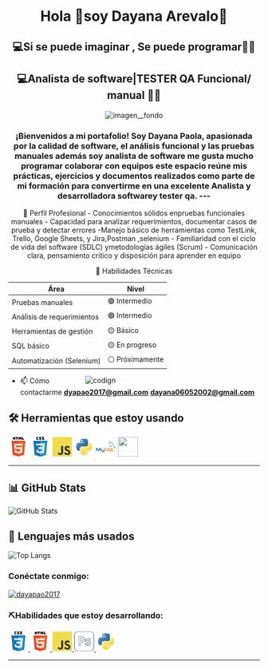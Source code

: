 <div id="header"align="center">
  <h1 align="center">Hola 👋soy Dayana Arevalo👩</h1>
  <h2 align="center">💻Si se puede imaginar , Se puede programar👩‍💻</h2>
<h2 align="center">💻Analista de software|TESTER QA Funcional/ manual 👩‍💻</h2>
  <img align="center"  height="300" width="900" alt="imagen__fondo" src="https://cecytebcs.edu.mx/wp-content/uploads/2022/02/programacion.jpeg">
  <h3 align="">¡Bienvenidos a mi portafolio!  
Soy Dayana Paola, apasionada por la calidad de software, el análisis funcional y las pruebas manuales además soy analista de software me gusta mucho programar colaborar con equipos este espacio reúne mis prácticas, ejercicios y documentos realizados como parte de mi formación para convertirme en una excelente Analista y desarrolladora softwarey tester qa.
---</h3>
<p>
🚀 Perfil Profesional
- Conocimientos sólidos enpruebas funcionales manuales
- Capacidad para analizar requerimientos, documentar casos de prueba y detectar errores
-Manejo básico de herramientas como TestLink, Trello, Google Sheets, y Jira,Postman ,selenium 
- Familiaridad con el ciclo de vida del software (SDLC) ymetodologías ágiles (Scrum)
- Comunicación clara, pensamiento crítico y disposición para aprender en equipo
</p>
<p>
🔧 Habilidades Técnicas

| Área                    | Nivel        |
|-------------------------|--------------|
| Pruebas manuales        | 🟢 Intermedio |
| Análisis de requerimientos | 🟢 Intermedio |
| Herramientas de gestión | 🟡 Básico     |
| SQL básico              | 🟡 En progreso |
| Automatización (Selenium) | ⚪ Próximamente |
</p>
</div>

<img align="right" alt="codign" width="350" src="https://mir-s3-cdn-cf.behance.net/project_modules/disp/601014116770475.6068beff4640a.gif">

- 📫 Cómo contactarme **dyapao2017@gmail.com**
**dayana06052002@gmail.com**


## 🛠️ Herramientas que estoy usando

<p align="left">
  <a href="https://www.w3.org/html/" target="_blank"><img src="https://raw.githubusercontent.com/devicons/devicon/master/icons/html5/html5-original-wordmark.svg" width="40" height="40"/></a>
  <a href="https://www.w3schools.com/css/" target="_blank"><img src="https://raw.githubusercontent.com/devicons/devicon/master/icons/css3/css3-original-wordmark.svg" width="40" height="40"/></a>
  <a href="https://www.javascript.com/" target="_blank"><img src="https://raw.githubusercontent.com/devicons/devicon/master/icons/javascript/javascript-original.svg" width="40" height="40"/></a>
  <a href="https://www.python.org/" target="_blank"><img src="https://raw.githubusercontent.com/devicons/devicon/master/icons/python/python-original.svg" width="40" height="40"/></a>
  <a href="https://www.mysql.com/" target="_blank"><img src="https://raw.githubusercontent.com/devicons/devicon/master/icons/mysql/mysql-original-wordmark.svg" width="40" height="40"/></a>
  <a href="https://postman.com" target="_blank"><img src="https://www.vectorlogo.zone/logos/getpostman/getpostman-icon.svg" width="40" height="40"/></a>
</p>

---

## 📊 GitHub Stats

![GitHub Stats](https://github-readme-stats.vercel.app/api?username=**daya-pao**&show_icons=true&theme=radical)

## 🧠 Lenguajes más usados

![Top Langs](https://github-readme-stats.vercel.app/api/top-langs/?username=**daya-pao**&layout=compact&theme=radical)


<h3 align="left">Conéctate conmigo:</h3>
<p align="left">
<a href="https://instagram.com/dayapao2017" target="blank"><img align="center" src="https://raw.githubusercontent.com/rahuldkjain/github-profile-readme-generator/master/src/images/icons/Social/instagram.svg" alt="dayapao2017" height="30" width="40" /></a></p>


<h3 align="left"> ⛏Habilidades que estoy desarrollando:</h3>
<p align="left"> <a href="https://www.w3schools.com/css/" target="_blank" rel="noreferrer"> <img src="https://raw.githubusercontent.com/devicons/devicon/master/icons/css3/css3-original-wordmark.svg" alt="css3" width="40" height="40"/> </a> <a href="https://www.w3.org/html/" target="_blank" rel="noreferrer"> <img src="https://raw.githubusercontent.com/devicons/devicon/master/icons/html5/html5-original-wordmark.svg" alt="html5" width="40" height="40"/> </a> <a href="https://developer.mozilla.org/en-US/docs/Web/JavaScript" target="_blank" rel="noreferrer"> <img src="https://raw.githubusercontent.com/devicons/devicon/master/icons/javascript/javascript-original.svg" alt="javascript" width="40" height="40"/> </a> <a href="https://www.photoshop.com/en" target="_blank" rel="noreferrer"> <img src="https://raw.githubusercontent.com/devicons/devicon/master/icons/photoshop/photoshop-line.svg" alt="photoshop" width="40" height="40"/> </a> <a href="https://www.python.org" target="_blank" rel="noreferrer"> <img src="https://raw.githubusercontent.com/devicons/devicon/master/icons/python/python-original.svg" alt="python" width="40" height="40"/> </a> </p>

---


